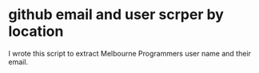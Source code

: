 # github email and user scrper by location

I wrote this script to extract Melbourne Programmers user name and their email. 
